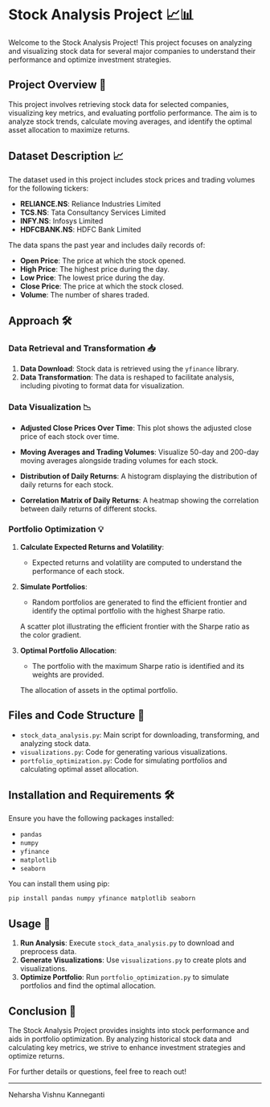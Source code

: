 # Stock Analysis Project 📈📊

Welcome to the Stock Analysis Project! This project focuses on analyzing and visualizing stock data for several major companies to understand their performance and optimize investment strategies.

## Project Overview 🎯

This project involves retrieving stock data for selected companies, visualizing key metrics, and evaluating portfolio performance. The aim is to analyze stock trends, calculate moving averages, and identify the optimal asset allocation to maximize returns.

## Dataset Description 📈

The dataset used in this project includes stock prices and trading volumes for the following tickers:

- **RELIANCE.NS**: Reliance Industries Limited
- **TCS.NS**: Tata Consultancy Services Limited
- **INFY.NS**: Infosys Limited
- **HDFCBANK.NS**: HDFC Bank Limited

The data spans the past year and includes daily records of:

- **Open Price**: The price at which the stock opened.
- **High Price**: The highest price during the day.
- **Low Price**: The lowest price during the day.
- **Close Price**: The price at which the stock closed.
- **Volume**: The number of shares traded.

## Approach 🛠️

### Data Retrieval and Transformation 📥

1. **Data Download**: Stock data is retrieved using the `yfinance` library.
2. **Data Transformation**: The data is reshaped to facilitate analysis, including pivoting to format data for visualization.

### Data Visualization 📉

- **Adjusted Close Prices Over Time**:
  This plot shows the adjusted close price of each stock over time.

- **Moving Averages and Trading Volumes**:
  Visualize 50-day and 200-day moving averages alongside trading volumes for each stock.

- **Distribution of Daily Returns**:
  A histogram displaying the distribution of daily returns for each stock.

- **Correlation Matrix of Daily Returns**:
  A heatmap showing the correlation between daily returns of different stocks.

### Portfolio Optimization 💡

1. **Calculate Expected Returns and Volatility**:
   - Expected returns and volatility are computed to understand the performance of each stock.

2. **Simulate Portfolios**:
   - Random portfolios are generated to find the efficient frontier and identify the optimal portfolio with the highest Sharpe ratio.

   A scatter plot illustrating the efficient frontier with the Sharpe ratio as the color gradient.

3. **Optimal Portfolio Allocation**:
   - The portfolio with the maximum Sharpe ratio is identified and its weights are provided.

   The allocation of assets in the optimal portfolio.

## Files and Code Structure 📁

- `stock_data_analysis.py`: Main script for downloading, transforming, and analyzing stock data.
- `visualizations.py`: Code for generating various visualizations.
- `portfolio_optimization.py`: Code for simulating portfolios and calculating optimal asset allocation.

## Installation and Requirements 🛠️

Ensure you have the following packages installed:

- `pandas`
- `numpy`
- `yfinance`
- `matplotlib`
- `seaborn`

You can install them using pip:

```bash
pip install pandas numpy yfinance matplotlib seaborn
```

## Usage 🚀

1. **Run Analysis**: Execute `stock_data_analysis.py` to download and preprocess data.
2. **Generate Visualizations**: Use `visualizations.py` to create plots and visualizations.
3. **Optimize Portfolio**: Run `portfolio_optimization.py` to simulate portfolios and find the optimal allocation.

## Conclusion 🎉

The Stock Analysis Project provides insights into stock performance and aids in portfolio optimization. By analyzing historical stock data and calculating key metrics, we strive to enhance investment strategies and optimize returns.

For further details or questions, feel free to reach out!

---

Neharsha Vishnu Kanneganti

